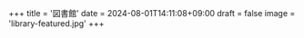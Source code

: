 +++
title = '図書館'
date = 2024-08-01T14:11:08+09:00
draft = false
image = 'library-featured.jpg'
+++
